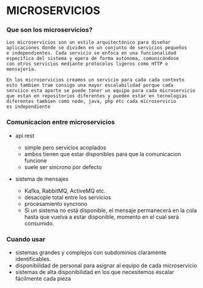 # MICROSERVICIOS

  ### Que son los microservicios? 
   
    Los microservicios son un estilo arquitectónico para diseñar 
    aplicaciones donde se dividen en un conjunto de servicios pequeños
    e independientes. Cada servicio se enfoca en una funcionalidad 
    específica del sistema y opera de forma autónoma, comunicándose 
    con otros servicios mediante protocolos ligeros como HTTP o 
    mensajería.

    En los microservicios creamos un servicio para cada cada contexto
    esto tambien trae consigo una mayor escalabilidad porque cada 
    serviico esta aparte se puede tener un equipo para cada microservicio 
    que estan en repositorios diferentes y pueden estar en tecnologias 
    diferentes tambien como node, java, php etc cada microservicio 
    es independiente


### Comunicacion entre microservicios
 
   - api rest 
     
     - simple pero servicios acoplados
     - ambos tienen que estar disponibles para que la comunicacion funcione 
     - suele ser sincrono por defecto


   - sistema de mensajes
    
     - Kafka, RabbitMQ, ActiveMQ etc.
     - desacople total entre los servicios 
     - procesamiento syncrono 
     - Si un sistema no está disponible, el mensaje permanecerá en la cola hasta
       que vuelva a estar disponible, momento en el cual será consumido.


### Cuando usar
  
   - sistemas grandes y complejos con subdominios claramente identificables.
   - disponibilidad de personal para asignar al equipo de cada microservicio
   - sistemas de alta disponibilidad en los que necesitemos escalar fácilmente cada pieza